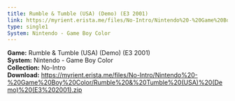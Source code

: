 ```yaml
---
title: Rumble & Tumble (USA) (Demo) (E3 2001)
link: https://myrient.erista.me/files/No-Intro/Nintendo%20-%20Game%20Boy%20Color/Rumble%20&%20Tumble%20(USA)%20(Demo)%20(E3%202001).zip
type: single1
System: Nintendo - Game Boy Color
---
```

<b>Game:</b> Rumble & Tumble (USA) (Demo) (E3 2001)<br>
<b>System:</b> Nintendo - Game Boy Color<br>
<b>Collection:</b> No-Intro<br>
<b>Download:</b> https://myrient.erista.me/files/No-Intro/Nintendo%20-%20Game%20Boy%20Color/Rumble%20&%20Tumble%20(USA)%20(Demo)%20(E3%202001).zip